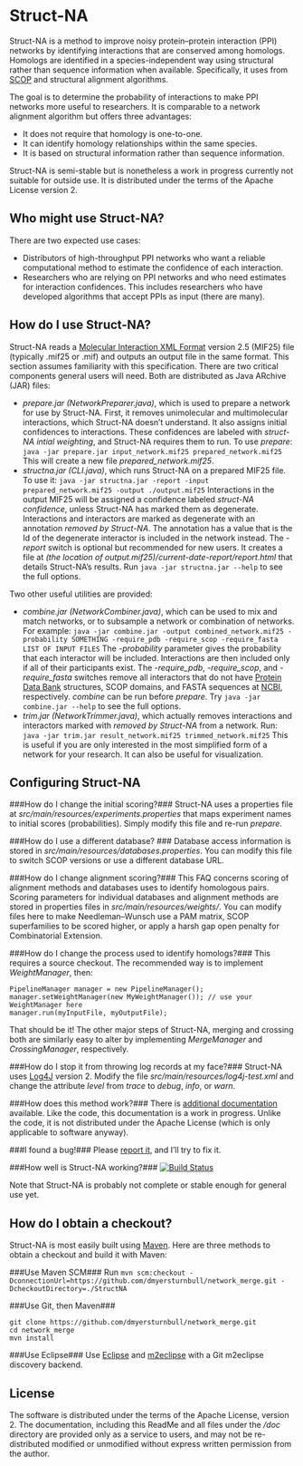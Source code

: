 Struct-NA
=========

Struct-NA is a method to improve noisy protein–protein interaction (PPI) networks by identifying interactions that are conserved among homologs.
Homologs are identified in a species-independent way using structural rather than sequence information when available. Specifically, it uses from [SCOP](http://scop.berkeley.edu/) and structural alignment algorithms.

The goal is to determine the probability of interactions to make PPI networks more useful to researchers.
It is comparable to a network alignment algorithm but offers three advantages:
* It does not require that homology is one-to-one.
* It can identify homology relationships within the same species.
* It is based on structural information rather than sequence information.

Struct-NA is semi-stable but is nonetheless a work in progress currently not suitable for outside use.
It is distributed under the terms of the Apache License version 2.

Who might use Struct-NA?
-----------------------

There are two expected use cases:
* Distributors of high-throughput PPI networks who want a reliable computational method to estimate the confidence of each interaction.
* Researchers who are relying on PPI networks and who need estimates for interaction confidences. This includes researchers who have developed algorithms that accept PPIs as input (there are many).

How do I use Struct-NA?
----------------------

Struct-NA reads a [Molecular Interaction XML Format](http://www.psidev.info/node/60) version 2.5 (MIF25) file (typically .mif25 or .mif) and outputs an output file in the same format.
This section assumes familiarity with this specification.
There are two critical components general users will need. Both are distributed as Java ARchive (JAR) files:
* *prepare.jar (NetworkPreparer.java)*, which is used to prepare a network for use by Struct-NA. First, it removes unimolecular and multimolecular interactions, which Struct-NA doesn’t understand. It also assigns initial confidences to interactions. These confidences are labeled with *struct-NA intial weighting*, and Struct-NA requires them to run. To use *prepare*:
```java -jar prepare.jar input_network.mif25 prepared_network.mif25```
This will create a new file *prepared_network.mif25*.
* *structna.jar (CLI.java)*, which runs Struct-NA on a prepared MIF25 file. To use it:
```java -jar structna.jar -report -input prepared_network.mif25 -output ./output.mif25```
Interactions in the output MIF25 will be assigned a confidence labeled *struct-NA confidence*, unless Struct-NA has marked them as degenerate. Interactions and interactors are marked as degenerate with an annotation *removed by Struct-NA*. The annotation has a value that is the Id of the degenerate interactor is included in the network instead.
The *-report* switch is optional but recommended for new users. It creates a file at *(the location of output.mif25)/current-date-report/report.html* that details Struct-NA’s results.
Run ```java -jar structna.jar --help``` to see the full options.

Two other useful utilities are provided:
* *combine.jar (NetworkCombiner.java)*, which can be used to mix and match networks, or to subsample a network or combination of networks. For example:
```java -jar combine.jar -output combined_network.mif25 -probability SOMETHING -require_pdb -require_scop -require_fasta LIST OF INPUT FILES```
The *-probability* parameter gives the probability that each interactor will be included. Interactions are then included only if all of their participants exist. The *-require_pdb*, *-require_scop*, and *-require_fasta* switches remove all interactors that do not have [Protein Data Bank](http://pdb.org/) structures, SCOP domains, and FASTA sequences at [NCBI](http://www.ncbi.nlm.nih.gov/), respectively. *combine* can be run before *prepare*.
Try ```java -jar combine.jar --help``` to see the full options.
* *trim.jar (NetworkTrimmer.java)*, which actually removes interactions and interactors marked with *removed by Struct-NA* from a network. Run:
```java -jar trim.jar result_network.mif25 trimmed_network.mif25```
This is useful if you are only interested in the most simplified form of a network for your research. It can also be useful for visualization.

Configuring Struct-NA
---------------------

###How do I change the initial scoring?###
Struct-NA uses a properties file at *src/main/resources/experiments.properties* that maps experiment names to initial scores (probabilities).
Simply modify this file and re-run *prepare*.

###How do I use a different database? ###
Database access information is stored in *src/main/resources/databases.properties*. You can modify this file to switch SCOP versions or use a different database URL.

###How do I change alignment scoring?###
This FAQ concerns scoring of alignment methods and databases uses to identify homologous pairs.
Scoring parameters for individual databases and alignment methods are stored in properties files in *src/main/resources/weights/*. You can modify files here to make Needleman–Wunsch use a PAM matrix, SCOP superfamilies to be scored higher, or apply a harsh gap open penalty for Combinatorial Extension.

###How do I change the process used to identify homologs?###
This requires a source checkout.
The recommended way is to implement *WeightManager*, then:
```
PipelineManager manager = new PipelineManager();
manager.setWeightManager(new MyWeightManager()); // use your WeightManager here
manager.run(myInputFile, myOutputFile);
```
That should be it! The other major steps of Struct-NA, merging and crossing both are similarly easy to alter by implementing *MergeManager* and *CrossingManager*, respectively.

###How do I stop it from throwing log records at my face?###
Struct-NA uses [Log4J](http://logging.apache.org/log4j/) version 2. Modify the file *src/main/resources/log4j-test.xml* and change the attribute *level* from *trace* to *debug*, *info*, or *warn*.

###How does this method work?###
There is [additional documentation](https://github.com/dmyersturnbull/network_merge/blob/master/doc/description.tex) available. Like the code, this documentation is a work in progress. Unlike the code, it is not distributed under the Apache License (which is only applicable to software anyway).

###I found a bug!###
Please [report it](https://github.com/dmyersturnbull/network_merge/issues), and I’ll try to fix it.

###How well is Struct-NA working?###
[![Build Status](https://travis-ci.org/dmyersturnbull/network_merge.png)](https://travis-ci.org/dmyersturnbull/network_merge)

Note that Struct-NA is probably not complete or stable enough for general use yet.

How do I obtain a checkout?
---------------------------
Struct-NA is most easily built using [Maven](http://maven.apache.org/).
Here are three methods to obtain a checkout and build it with Maven:

###Use Maven SCM###
Run
```mvn scm:checkout -DconnectionUrl=https://github.com/dmyersturnbull/network_merge.git -DcheckoutDirectory=./StructNA```

###Use Git, then Maven###
```
git clone https://github.com/dmyersturnbull/network_merge.git
cd network_merge
mvn install
```

###Use Eclipse###
Use [Eclipse](http://eclipse.org) and [m2eclipse](http://m2eclipse.codehaus.org/) with a Git m2eclipse discovery backend.

License
-------
The software is distributed under the terms of the Apache License, version 2. The documentation, including this ReadMe and all files under the */doc* directory are provided only as a service to users, and may not be re-distributed modified or unmodified without express written permission from the author.